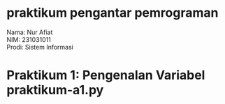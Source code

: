 # praktikum pengantar pemrograman
<div> Nama: Nur Afiat </div>
<div> NIM: 231031011 </div>
<div> Prodi: Sistem Informasi </div>

# Praktikum 1: Pengenalan Variabel praktikum-a1.py
